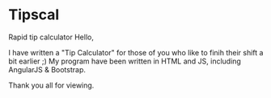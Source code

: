 # Tipscal
Rapid tip calculator
Hello, 

I have written a "Tip Calculator" for those of you who like to finih their shift a bit earlier ;)
My program have been written in HTML and JS, including AngularJS & Bootstrap.

Thank you all for viewing.
